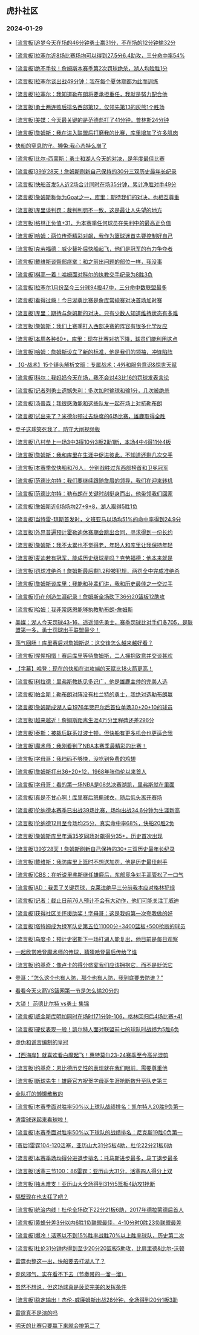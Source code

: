 ## 虎扑社区 
### 2024-01-29

+ [[流言板]追梦今天在场的46分钟勇士赢31分，不在场的12分钟输32分](https://bbs.hupu.com/624502280.html)

+ [[流言板]拉塞尔近8场比赛场均可以得到27.5分6.4助攻，三分命中率54%](https://bbs.hupu.com/624504214.html)

+ [[流言板]绝不手软！詹姆斯本赛季第2次罚球绝杀，湖人均险胜1分](https://bbs.hupu.com/624502369.html)

+ [[流言板]拉塞尔谈出战49分钟：我在每个夏休期都为此而训练](https://bbs.hupu.com/624502492.html)

+ [[流言板]拉塞尔：我知道勒布朗将要承担重任，我就是努力配合他](https://bbs.hupu.com/624503249.html)

+ [[流言板]勇士两连败后排名西部第12，仅领先第13的灰熊1个胜场](https://bbs.hupu.com/624502883.html)

+ [[流言板]美媒：今天最关键的是范德彪打了41分钟，普林斯24分钟](https://bbs.hupu.com/624502404.html)

+ [[流言板]詹姆斯：我在进入联盟后打磨我的比赛，库里增加了许多肌肉](https://bbs.hupu.com/624500528.html)

+ [快船的窒息防守。獭兔:我心态特么崩了](https://bbs.hupu.com/624502467.html)

+ [[流言板]比尔-西蒙斯：勇士和湖人今天的对决，是年度最佳比赛](https://bbs.hupu.com/624502481.html)

+ [[流言板]39岁28天！詹姆斯刷新自己保持的30分三双历史最年长纪录](https://bbs.hupu.com/624503617.html)

+ [[流言板]快船首发5人近2场合计同时在场35分钟，累计净胜对手49分](https://bbs.hupu.com/624504008.html)

+ [[流言板]詹姆斯称你为Goat之一，库里：期待我们的对决，也相互尊重](https://bbs.hupu.com/624499390.html)

+ [[流言板]库里谈判罚：裁判判罚不一致，这是最让人失望的地方](https://bbs.hupu.com/624497205.html)

+ [[流言板]格林正负值+31，为本赛季任何球员在失利中的最高正负值](https://bbs.hupu.com/624502787.html)

+ [[流言板]哈姆：两位传奇精彩对飙，我作为篮球迷首先要控制好自己](https://bbs.hupu.com/624503893.html)

+ [[流言板]克劳福德：威少替补后快船起飞，他们是冠军的有力争夺者](https://bbs.hupu.com/624502776.html)

+ [[流言板]戴维斯谈臀部痉挛：和之前出问题的部位一样，我没事](https://bbs.hupu.com/624504132.html)

+ [[流言板]棋高一着！哈姆面对科尔的执教交手纪录为8胜3负](https://bbs.hupu.com/624498629.html)

+ [[流言板]拉塞尔1月份至今三分球94投47中，三分命中数联盟最多](https://bbs.hupu.com/624498470.html)

+ [[流言板]看得过瘾！今日湖勇比赛是詹库常规赛对决首场加时赛](https://bbs.hupu.com/624504324.html)

+ [[流言板]库里：期待与詹姆斯的对决，只有少数人知道维持状态有多难](https://bbs.hupu.com/624501289.html)

+ [[流言板]詹姆斯：我们上赛季打入西部决赛的阵容有很多化学反应](https://bbs.hupu.com/624500041.html)

+ [[流言板]本周各种60+，库里：现在比赛对抗下降，球员们能利用这点](https://bbs.hupu.com/624499980.html)

+ [[流言板]哈姆：詹姆斯设立了新的标准，他是我们的领袖，冲锋陷阵](https://bbs.hupu.com/624503715.html)

+ [【G-战术】15个镜头解析文班：专属战术；4外和服务意识&惊世天赋](https://bbs.hupu.com/624498286.html)

+ [[流言板]科尔：我妈妈今天在场，我不会对43比16的罚球发表言论](https://bbs.hupu.com/624495739.html)

+ [[流言板]记者列勇士遗憾失利：多次加时输球和输1分，几次被绝杀](https://bbs.hupu.com/624499250.html)

+ [[流言板]汤普森：我很感激能和这些队友一起在场上对抗勒布朗](https://bbs.hupu.com/624501126.html)

+ [[流言板]试出来了？米德尔顿过去缺席的6场比赛，雄鹿取得全胜](https://bbs.hupu.com/624503804.html)

+ [登子这球笑死我了，防守大闸视频版](https://bbs.hupu.com/624500825.html)

+ [[流言板]八村垒上一场3中3得10分3板2助1断，本场4中4得11分4板](https://bbs.hupu.com/624499276.html)

+ [[流言板]詹姆斯：我和库里在生涯中促进彼此，不知道还剩几次交手](https://bbs.hupu.com/624498318.html)

+ [[流言板]本赛季仅快船和76人，分别战胜过东西部榜首和卫冕冠军](https://bbs.hupu.com/624499382.html)

+ [[流言板]范德比尔特：我们要继续跟随詹眉的领导，我们在迎来转机](https://bbs.hupu.com/624502136.html)

+ [[流言板]范德比尔特：勒布朗在关键时刻挺身而出，他带领我们回家](https://bbs.hupu.com/624501601.html)

+ [[流言板]詹姆斯近6场场均27+9+8，湖人取得5胜1负](https://bbs.hupu.com/624499176.html)

+ [[流言板]当特雷-琼斯首发时，文班亚马以场均51%的命中率得到24.9分](https://bbs.hupu.com/624504131.html)

+ [[流言板]外界普遍预计霍勒迪休赛期会跳出合同，寻求得到一份长约](https://bbs.hupu.com/624503902.html)

+ [[流言板]詹姆斯：我不太累也不觉得老，年轻人和库里让我保持年轻](https://bbs.hupu.com/624496815.html)

+ [[流言板]麦迪若有冠军，能成历史级球星吗？克劳福德：他本来就是](https://bbs.hupu.com/624502434.html)

+ [[流言板]罚球准绝杀！詹姆斯最后剩1.2秒被犯规，两罚全中完成准绝杀](https://bbs.hupu.com/624493284.html)

+ [[流言板]詹姆斯谈库里：我能和孙辈们讲，我和历史最佳之一交过手](https://bbs.hupu.com/624495822.html)

+ [[流言板]仍在创造生涯纪录！詹姆斯全场砍下36分20篮板12助攻](https://bbs.hupu.com/624493694.html)

+ [[流言板]哈姆：我非常感恩能够执教勒布朗-詹姆斯](https://bbs.hupu.com/624495959.html)

+ [美媒：湖人今天罚球43-16，遥遥领先勇士，赛季罚球比对手们多705，是联盟第一多，勇士罚球出手联盟最少！](https://bbs.hupu.com/624496750.html)

+ [荡气回肠！库里赛后对詹姆斯说：这交锋怎么越来越好看？](https://bbs.hupu.com/624496431.html)

+ [[流言板]惺惺相惜！赛后库里等待詹姆斯，二人拥抱致意并交谈甚欢](https://bbs.hupu.com/624496331.html)

+ [【字幕】哈登：现在的快船在进攻端的天赋比18火箭更高！](https://bbs.hupu.com/624498495.html)

+ [[流言板]利拉德：里弗斯教练见多识广，他是雄鹿主帅的完美人选](https://bbs.hupu.com/624496549.html)

+ [[流言板]帕金斯：勒布朗对阵没有杜兰特的勇士，我绝对选勒布朗赢](https://bbs.hupu.com/624495193.html)

+ [[流言板]詹姆斯成湖人自1976年贾巴尔后首位单场30+20+10的球员](https://bbs.hupu.com/624493737.html)

+ [[流言板]越来越近！詹姆斯距离生涯4万分里程碑还差296分](https://bbs.hupu.com/624495383.html)

+ [[流言板]泰斯：被裁后联系过波士顿，但快船有更多机会也更适合我](https://bbs.hupu.com/624498426.html)

+ [[流言板]魔术师：我刚看到了NBA本赛季最精彩的比赛！](https://bbs.hupu.com/624494779.html)

+ [[流言板]字母哥：我扫码不够快，没吃到免费的鸡翅](https://bbs.hupu.com/624495413.html)

+ [[流言板]詹姆斯打出36+20+12，1968年张伯伦以来首人](https://bbs.hupu.com/624494856.html)

+ [[流言板]字母哥：看的第一场NBA是08总决赛湖凯，里弗斯就在里面](https://bbs.hupu.com/624504077.html)

+ [[流言板]真是不甘心啊！库里赛后怒撕球衣，随后低头离开赛场](https://bbs.hupu.com/624495107.html)

+ [[流言板]伦纳德本赛季已出战39场比赛，场均出战34.6分钟为生涯新高](https://bbs.hupu.com/624496455.html)

+ [[流言板]伦纳德12月至今场均25分，真实命中率68%，快船20胜2负](https://bbs.hupu.com/624504713.html)

+ [[流言板]詹姆斯库里年满35岁同场对飙得分35+，历史首次出现](https://bbs.hupu.com/624504844.html)

+ [[流言板]39岁28天！詹姆斯刷新自己保持的30+三双历史最年长纪录](https://bbs.hupu.com/624503617.html)

+ [[流言板]戴维斯：我防库里上篮时不想送加罚，他是历史最佳射手](https://bbs.hupu.com/624504600.html)

+ [[流言板]CBS：在听说里弗斯继任雄鹿后，东部竞争对手高管松了一口气](https://bbs.hupu.com/624505197.html)

+ [[流言板]AD：我丢了关键罚球，克莱进绝平三分前我本应对格林犯规](https://bbs.hupu.com/624504440.html)

+ [[流言板]记者：截止日前76人预计不会有大动作，他们可能关注丁威迪](https://bbs.hupu.com/624504065.html)

+ [[流言板]获得社区关怀援助奖！字母哥：这是我妈第一次夸我做的好](https://bbs.hupu.com/624504221.html)

+ [[流言板]塔特姆成为绿军队史第五位11000分+3400篮板+500抢断的球员](https://bbs.hupu.com/624504261.html)

+ [[流言板]乌度卡：预计史密斯下一场打湖人能复出，他目前是每日观察](https://bbs.hupu.com/624503949.html)

+ [一起欣赏哈登魔术师的传球，猜猜哈登最后传给了谁](https://bbs.hupu.com/624504729.html)

+ [[流言板]约基奇：像卢卡的得分盛宴我们应该拥抱它，而不是贬低它](https://bbs.hupu.com/624505545.html)

+ [登哥：“怎么这个也有人防，那个也有人防，我到底要去防谁？”](https://bbs.hupu.com/624500532.html)

+ [看看今天火箭VS篮网第一节是怎么输20分的](https://bbs.hupu.com/624502848.html)

+ [大锁！ 范德比尔特 vs勇士   集锦](https://bbs.hupu.com/624499742.html)

+ [[流言板]威金斯库明加同时在场时171分钟-106，格林回归后4场比赛+41](https://bbs.hupu.com/624505497.html)

+ [[流言板]硬仗表现一般！凯尔特人面对联盟前七的球队时战绩为5胜6负](https://bbs.hupu.com/624505897.html)

+ [虚伪和谎言编制的皇冠](https://bbs.hupu.com/624505504.html)

+ [【西海岸】就喜欢看白魔起飞！惠特莫尔23-24赛季至今高光混剪](https://bbs.hupu.com/624489166.html)

+ [[流言板]约基奇：恩比德历史性的表现就在我们眼前，需要尊重他](https://bbs.hupu.com/624502223.html)

+ [[流言板]断球先生！雄鹿官方祝贺字母哥生涯抢断数升至队史第三](https://bbs.hupu.com/624505870.html)

+ [全队打的懒懒散散的](https://bbs.hupu.com/624506200.html)

+ [[流言板]本赛季面对胜率50%以上球队战绩排名：凯尔特人20胜9负第一](https://bbs.hupu.com/624506228.html)

+ [渣雷球迷起来看球啦！](https://bbs.hupu.com/624506122.html)

+ [[流言板]本赛季面对胜率50%以下球队的战绩排名：尼克斯19胜0负第一](https://bbs.hupu.com/624506213.html)

+ [[赛后]雷霆104-120活塞，亚历山大31分5板4助，杜伦22分21板6助](https://bbs.hupu.com/624506411.html)

+ [[流言板]本赛季场均得分进退步排名：托马斯进步最多，马丁退步最多](https://bbs.hupu.com/624506282.html)

+ [[流言板]活塞三节100：86雷霆：亚历山大31分，活塞四人得分上双](https://bbs.hupu.com/624506356.html)

+ [[流言板]独木难支！亚历山大全场得到31分5篮板4助攻1抢断](https://bbs.hupu.com/624506444.html)

+ [隔壁现在也太狂了吧？](https://bbs.hupu.com/624506060.html)

+ [[流言板]统治内线！杜伦全场砍下22分21板6助，2017年德拉蒙德后首人](https://bbs.hupu.com/624506428.html)

+ [[流言板]黄蜂分差3分以内6胜1负联盟最佳，4-10分时0胜23负联盟最差](https://bbs.hupu.com/624506367.html)

+ [[流言板]爆冷！活塞以不到15%胜率战胜70%以上胜率球队，历史第二次](https://bbs.hupu.com/624506519.html)

+ [[流言板]杜伦31分钟内得到至少20分20篮板5助攻，比肩里德&比尔-沃顿](https://bbs.hupu.com/624506469.html)

+ [雷霆也整这一出，快船要去打湖人了？](https://bbs.hupu.com/624506384.html)

+ [歪风邪气，实在看不下去（节奏带的一溜一溜）](https://bbs.hupu.com/624500942.html)

+ [虽然不想说，但这场球真是菠菜完美的发挥条件](https://bbs.hupu.com/624506493.html)

+ [[流言板]稳定输出！杰伦-威廉姆斯出战28分钟，全场得到20分1板3助](https://bbs.hupu.com/624506597.html)

+ [雷霆真不是演的吗](https://bbs.hupu.com/624506397.html)

+ [明天的比赛只要赢下来就会排第二了](https://bbs.hupu.com/624506590.html)

